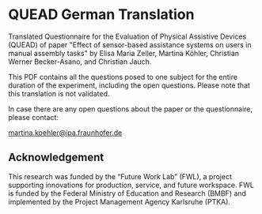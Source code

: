 # QUEAD German Translation

Translated Questionnaire for the Evaluation of Physical Assistive Devices (QUEAD) of paper "Effect of sensor-based assistance systems on users in manual assembly tasks" by Elisa Maria Zeller, Martina Köhler, Christian Werner Becker-Asano, and Christian Jauch.

This PDF contains all the questions posed to one subject for the entire duration of the experiment, including the open questions. Please note that this translation is not validated.

In case there are any open questions about the paper or the questionnaire, please contact:

martina.koehler@ipa.fraunhofer.de

## Acknowledgement
This research was funded by the “Future Work Lab” (FWL), a project supporting innovations for production, service, and future workspace. FWL is funded by the Federal Ministry of Education and Research (BMBF) and implemented by the Project Management Agency Karlsruhe (PTKA). 

